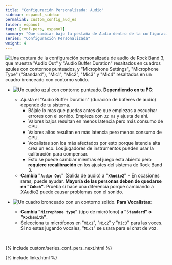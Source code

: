 ```yaml
---
title: "Configuración Personalizada: Audio"
sidebar: espanol_sidebar
permalink: custom_config_aud_es
folder: espanol
tags: [conf-pers, espanol]
summary: "Que cambiar bajo la pestaña de Audio dentro de la configuración personalizada de RPCS3"
series: "Configuración Personalizada"
weight: 4
---
```


![Una captura de la configuración personalizada de audio de Rock Band 3, que muestra "Audio Out" y "Audio Buffer Duration" resaltados en cuadros azules con contornos punteados, y "Microphone Settings", "Microphone Type" ("Standard"), "Mic1", "Mic2", "Mic3" y "Mic4" resaltados en un cuadro bronceado con contorno solido.](https://carlmylo.github.io/rb3-pc/images/cust/audio.png "Audio")

* ![Un cuadro azul con contorno punteado.](https://carlmylo.github.io/rb3-pc/images/cust/smallblue.png "Cuadro azul") **Dependiendo en tu PC**: 
	* Ajusta el "Audio Buffer Duration" (duración de búferes de audio) depende de tu sistema.
		* Bájale lo mas que puedas antes de que empiezas a escuchar errores con el sonido. Empieza con `32 ms` y ajusta de ahí. 
		* Valores bajos resultan en menos latencia pero más consumo de CPU.
		* Valores altos resultan en más latencia pero menos consumo de CPU.
		* Vocalistas son los más afectados por esto porque latencia alta crea un eco. Los jugadores de instrumentos pueden usar la calibración para compensar.
		* Esto se puede cambiar mientras el juego esta abierto pero **requiere recalibración** en los ajustes del sistema de Rock Band 3.
	* **Cambia "`Audio Out`"** (Salida de audio) a **"`XAudio2`"** - En ocasiones raras, puede ayudar. **Mayoría de las personas deben de quedarse en "`Cubeb`"**. Prueba si hace una diferencia porque cambiando a XAudio2 puede causar problemas con el sonido.

* ![Un cuadro bronceado con un contorno solido.](https://carlmylo.github.io/rb3-pc/images/cust/smalltan.png "Cuadro bronceado") **Para Vocalistas**: 
	* **Cambia "`Microphone type`"** (tipo de micrófono) **a "`Standard`" o "`Rocksmith`"**.
	* Selecciona tu micrófonos en "`Mic1`", "`Mic2`" y "`Mic3`" para las voces. Si no estas jugando vocales, "`Mic1`" se usara para el chat de voz.

<br/>

{% include custom/series_conf_pers_next.html %}

{% include links.html %}